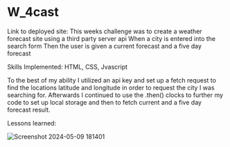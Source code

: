 # W_4cast

Link to deployed site:
This weeks challenge was to create a weather forecast site using a third party server api
When a city is entered into the search form
Then the user is given a current forecast and a five day forecast

Skills Implemented: HTML, CSS, Jvascript

To the best of my ability I utilized an api key and set up a fetch request to find the locations latitude and longitude in order to request the city I was searching for. Afterwards I continued to use the .then() clocks to further my code to set up local storage and then to fetch current and a five day forecast result.

Lessons learned:







![Screenshot 2024-05-09 181401](https://github.com/taperez1989/W_4cast/assets/159385170/761b5796-de01-4b0f-9fcf-a51711808b5f)
